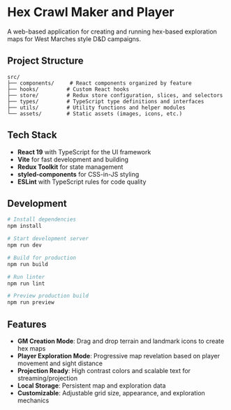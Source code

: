 # Hex Crawl Maker and Player

A web-based application for creating and running hex-based exploration maps for West Marches style D&D campaigns.

## Project Structure

```
src/
├── components/     # React components organized by feature
├── hooks/         # Custom React hooks
├── store/         # Redux store configuration, slices, and selectors
├── types/         # TypeScript type definitions and interfaces
├── utils/         # Utility functions and helper modules
└── assets/        # Static assets (images, icons, etc.)
```

## Tech Stack

- **React 19** with TypeScript for the UI framework
- **Vite** for fast development and building
- **Redux Toolkit** for state management
- **styled-components** for CSS-in-JS styling
- **ESLint** with TypeScript rules for code quality

## Development

```bash
# Install dependencies
npm install

# Start development server
npm run dev

# Build for production
npm run build

# Run linter
npm run lint

# Preview production build
npm run preview
```

## Features

- **GM Creation Mode**: Drag and drop terrain and landmark icons to create hex maps
- **Player Exploration Mode**: Progressive map revelation based on player movement and sight distance
- **Projection Ready**: High contrast colors and scalable text for streaming/projection
- **Local Storage**: Persistent map and exploration data
- **Customizable**: Adjustable grid size, appearance, and exploration mechanics